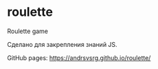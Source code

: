 # roulette

Roulette game

Сделано для закрепления знаний JS.

GitHub pages:
https://andrsvsrg.github.io/roulette/
